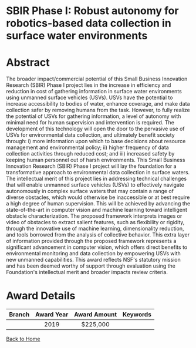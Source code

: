 
SBIR Phase I: Robust autonomy for robotics-based data collection in surface water environments
==============================================================================================

# Abstract


The broader impact/commercial potential of this Small Business Innovation Research (SBIR) Phase I project lies in the increase in efficiency and reduction in cost of gathering information in surface water environments using unmanned surface vehicles (USVs). USVs have the potential to increase accessibility to bodies of water, enhance coverage, and make data collection safer by removing humans from the task. However, to fully realize the potential of USVs for gathering information, a level of autonomy with minimal need for human supervision and intervention is required. The development of this technology will open the door to the pervasive use of USVs for environmental data collection, and ultimately benefit society through: i) more information upon which to base decisions about resource management and environmental policy; ii) higher frequency of data collection activities through reduced cost; and iii) increased safety by keeping human personnel out of harsh environments. This Small Business Innovation Research (SBIR) Phase I project will lay the foundation for a transformative approach to environmental data collection in surface waters. The intellectual merit of this project lies in addressing technical challenges that will enable unmanned surface vehicles (USVs) to effectively navigate autonomously in complex surface waters that may contain a range of diverse obstacles, which would otherwise be inaccessible or at best require a high degree of human supervision. This will be achieved by advancing the state-of-the-art in computer vision and machine learning toward intelligent obstacle characterization. The proposed framework interprets images or video of obstacles to extract salient features, such as flexibility or rigidity, through the innovative use of machine learning, dimensionality reduction, and tools borrowed from the analysis of collective behavior. This extra layer of information provided through the proposed framework represents a significant advancement in computer vision, which offers direct benefits to environmental monitoring and data collection by empowering USVs with new unmanned capabilities. This award reflects NSF's statutory mission and has been deemed worthy of support through evaluation using the Foundation's intellectual merit and broader impacts review criteria.  

# Award Details

|Branch|Award Year|Award Amount|Keywords|
| :---: | :---: | :---: | :---: |
||2019|$225,000||
  
  


[Back to Home](https://github.com/chrischow/dod_sbir_awards/JT/#432)